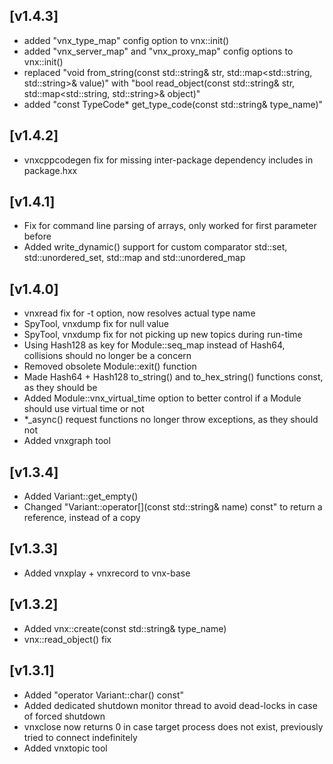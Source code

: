 
## [v1.4.3]

- added "vnx_type_map" config option to vnx::init()
- added "vnx_server_map" and "vnx_proxy_map" config options to vnx::init()
- replaced "void from_string(const std::string& str, std::map<std::string, std::string>& value)" with "bool read_object(const std::string& str, std::map<std::string, std::string>& object)"
- added "const TypeCode* get_type_code(const std::string& type_name)"

## [v1.4.2]

- vnxcppcodegen fix for missing inter-package dependency includes in package.hxx

## [v1.4.1]

- Fix for command line parsing of arrays, only worked for first parameter before
- Added write_dynamic() support for custom comparator std::set, std::unordered_set, std::map and std::unordered_map

## [v1.4.0]

- vnxread fix for -t option, now resolves actual type name
- SpyTool, vnxdump fix for null value
- SpyTool, vnxdump fix for not picking up new topics during run-time
- Using Hash128 as key for Module::seq_map instead of Hash64, collisions should no longer be a concern
- Removed obsolete Module::exit() function
- Made Hash64 + Hash128 to_string() and to_hex_string() functions const, as they should be
- Added Module::vnx_virtual_time option to better control if a Module should use virtual time or not
- *_async() request functions no longer throw exceptions, as they should not
- Added vnxgraph tool

## [v1.3.4]

- Added Variant::get_empty()
- Changed "Variant::operator[](const std::string& name) const" to return a reference, instead of a copy

## [v1.3.3]

- Added vnxplay + vnxrecord to vnx-base

## [v1.3.2]

- Added vnx::create(const std::string& type_name)
- vnx::read_object() fix

## [v1.3.1]

- Added "operator Variant::char() const"
- Added dedicated shutdown monitor thread to avoid dead-locks in case of forced shutdown
- vnxclose now returns 0 in case target process does not exist, previously tried to connect indefinitely
- Added vnxtopic tool

